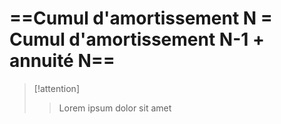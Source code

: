 # ==Cumul d'amortissement N = Cumul d'amortissement N-1 + annuité N==
> [!attention] 
> > Lorem ipsum dolor sit amet
